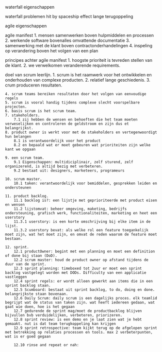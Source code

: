 waterfall eigenschappen

waterfall problemen
    hit by spaceship effect
    lange terugoppeling


agile eigenschappen

agile manifest
    1. mensen samenwerken boven hulpmiddelen en processen
    2. werkende software bovenalles omvattende documentatie
    3. samenwerking met de klant boven contractonderhandelingen
    4. inspeling op verandering boven het volgen van een plan


principes achter agile manifest
    1. hoogste prioriteit is tevreden stellen van de klant.
    2. we verwelkomen veranderende requirements.


doel van scrum leerlijn.
    1. scrum is het raamwerk voor het ontwikkelen en onderhouden van complexe producten.
    2. relatief lange geschiedenis.
    3. crum produceren resultaten.

    4. scrum teams bereiken resultaten door het volgen van eenvoudige regels
    5. scrum is vooral handig tijdens complexe slecht voorspelbare projecten.
    6. basis scrum is het scrum team.
    7. stakeholders.
        7.1 zij hebben de wensen en behoeften die het team moeten verweselijken en controleren de geldstroom en zijn dus et belangrijkst.
    8. product owner is werkt voor met de stakeholders en vertegenwoordigt hun belangen
        8.1 is verantwoordelijk voor het product
        8.2 en bepaald wat er moet gebeuren wat prioriteiten zijn welke kant we opgaan

    9. een scrum team.
        9.1 Eigenschappen: multidiciplinair, zelf sturend, zelf organizerend, is altijd bezig met verbeteren.
        9.2 bestaat uit: designers, marketeers, programeurs

    10. scrum master.
        10.1 taken: verantwoordelijk voor bemiddelen, gesprekken leiden en ondersteunen

    11. product backlog.
        11.1 backlog is?: een lijstje met geprioriteerde met product eisen en wensen
        11.2 lijstomvat: beheer omgeving, maketing, bedrijfs ondersteuning, grafisch werk, functionaliteiten, marketing en heet een userstory
        11.3.1 userstory: is een korte omschrijving bij elke item in de lijst.
        11.3.2 userstory bevat: als welke rol een feature toegankelijk moet zijn, wat het moet zijn, en omvat de reden waarom de feature moet bestaan.

    12. sprint.
        12.1 productOwner: begint met een planning en moet een definition of done bij staan (DoD).
        12.2 scrum master: houd de product owner op afstand tijdens de duur van de sprint.
        12.3 sprint planning: timeboxed tot 2uur er moet een sprint backlog vastgelegt worden met DODs. Difficulty van een applicatie vastleggen
        12.4 sprint regels: er wordt alleen gewerkt aan items die in een sprint backlog staan.
        12.5 Scumboard: bestaat uit sprint backlog, to do, doing en done. belangrijkste staan bovenaan.
        12.6 Daily Scrum: daily scrum is een dagelijks proces. elk teamlid begrijpt wat de status van taken zijn. wat heeft iedereen gedaan, wat gaat wie doen, hoe is het gegaan
        12.7 gedurende de sprint mag/moet de productbacklog blijven bijvullen bvb verduidelijken, verbeteren, priorizeren.
        12.8 sprint review: is een demo en je laat zien wat je hebt gemaakt. nut is dat team terugkoppeling kan krijgen
        12.9 sprint retrospective: team kijkt terug op de afgelopen sprint met betrekking op relaties processen en tools. max 2 verbeterpunten, wat is er goed gegaan

        12.10 rinse and repeat or nah:
